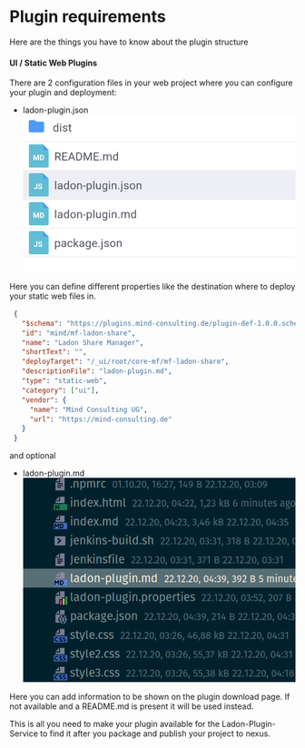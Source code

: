 # Plugin requirements
Here are the things you have to know about the plugin structure

#### UI / Static Web Plugins

There are 2 configuration files in your web project where you can configure your plugin and deployment:

* ladon-plugin.json   
  ![Plugin Json](assets/pluginjson.png)

Here you can define different properties like the destination where to deploy your static web files in.
```json
 {
   "$schema": "https://plugins.mind-consulting.de/plugin-def-1.0.0.schema.json",
   "id": "mind/mf-ladon-share",
   "name": "Ladon Share Manager",
   "shortText": "",
   "deployTarget": "/_ui/root/core-mf/mf-ladon-share",
   "descriptionFile": "ladon-plugin.md",
   "type": "static-web",
   "category": ["ui"],
   "vendor": {
     "name": "Mind Consulting UG",
     "url": "https://mind-consulting.de"
   }
 }

```

and optional
* ladon-plugin.md    
  ![Plugin md](assets/ladon-plugin-md.png)

Here you can add information to be shown on the plugin download page.
If not available and a README.md is present it will be used instead.

This is all you need to make your plugin available for the Ladon-Plugin-Service to find it after you package and publish your project to nexus.
